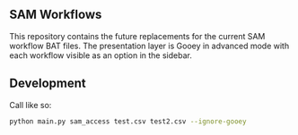 ## SAM Workflows
This repository contains the future replacements for the current SAM workflow BAT files. The presentation layer is Gooey in advanced mode with each workflow visible as an option in the sidebar.


## Development
Call like so:
```bash
python main.py sam_access test.csv test2.csv --ignore-gooey
```
